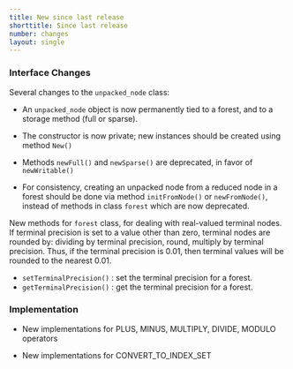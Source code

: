 ```yaml
---
title: New since last release
shorttitle: Since last release
number: changes
layout: single
---
```


### Interface Changes

Several changes to the ```unpacked_node``` class:

* An ```unpacked_node``` object is now permanently tied to
    a forest, and to a storage method (full or sparse).

* The constructor is now private; new instances should be created
    using method ```New()```

* Methods ```newFull()``` and ```newSparse()``` are deprecated,
    in favor of ```newWritable()```

* For consistency, creating an unpacked node from a reduced
    node in a forest should be done via method ```initFromNode()```
    or ```newFromNode()```, instead of methods in class ```forest```
    which are now deprecated.


New methods for ```forest``` class, for dealing with real-valued
terminal nodes.
If terminal precision is set to a value other than zero,
terminal nodes are rounded by: dividing by terminal precision,
round, multiply by terminal precision.
Thus, if the terminal precision is 0.01, then terminal values
will be rounded to the nearest 0.01.

* ```setTerminalPrecision()``` : set the terminal precision for a forest.
* ```getTerminalPrecision()``` : get the terminal precision for a forest.

### Implementation

* New implementations for PLUS, MINUS, MULTIPLY, DIVIDE, MODULO operators

* New implementations for CONVERT_TO_INDEX_SET
